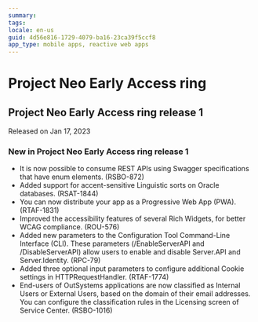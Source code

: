 ```yaml
---
summary: 
tags:
locale: en-us
guid: 4d56e816-1729-4079-ba16-23ca39f5ccf8
app_type: mobile apps, reactive web apps
---
```


<div class="hidden"><h1>Project Neo Early Access ring</h1></div>

<h2 id="project_neo_ea_1">Project Neo Early Access ring release 1</h2>

<div class="info">
  
Released on Jan 17, 2023
  
</div>

<h3 id="new_in_project_neo_ea_1">New in Project Neo Early Access ring release 1</h3> 
<ul>
<li>It is now possible to consume REST APIs using Swagger specifications that have enum elements. (RSBO-872)</li>
<li>Added support for accent-sensitive Linguistic sorts on Oracle databases. (RSAT-1844)</li>
<li>You can now distribute your app as a Progressive Web App (PWA). (RTAF-1831)</li>
<li>Improved the accessibility features of several Rich Widgets, for better WCAG compliance. (ROU-576)</li>
<li>Added new parameters to the Configuration Tool Command-Line Interface (CLI). These parameters (/EnableServerAPI and /DisableServerAPI) allow users to enable and disable Server.API and Server.Identity. (RPC-79)</li>
<li>Added three optional input parameters to configure additional Cookie settings in HTTPRequestHandler. (RTAF-1774)</li>
<li>End-users of OutSystems applications are now classified as Internal Users or External Users, based on the domain of their email addresses. You can configure the classification rules in the Licensing screen of Service Center. (RSBO-1016)</li>
</ul>
